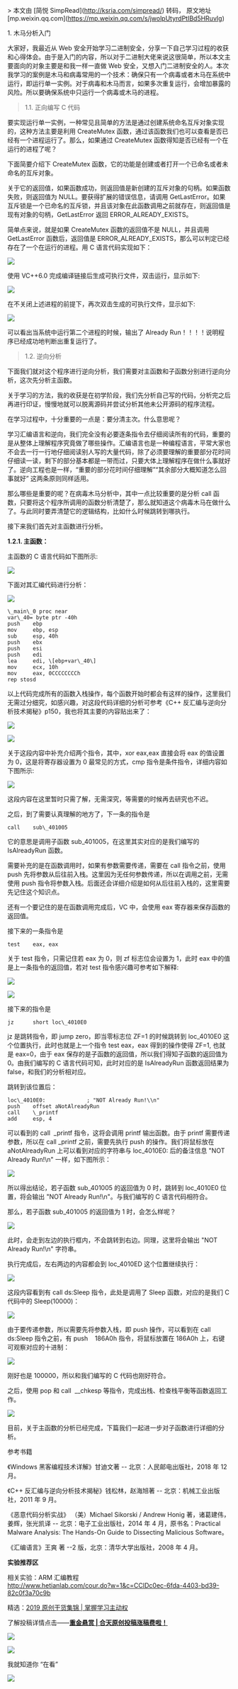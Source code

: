 \> 本文由 \[简悦 SimpRead\](http://ksria.com/simpread/) 转码， 原文地址 \[mp.weixin.qq.com\](https://mp.weixin.qq.com/s/jwolpUtyrdPtIBd5HRuvIg)

1\. 木马分析入门

大家好，我最近从 Web 安全开始学习二进制安全，分享一下自己学习过程的收获和心得体会。由于是入门的内容，所以对于二进制大佬来说这很简单，所以本文主要面向的对象主要是和我一样一直做 Web 安全，又想入门二进制安全的人。本次我学习的案例是木马和病毒常用的一个技术：确保只有一个病毒或者木马在系统中运行，即运行单一实例。对于病毒和木马而言，如果多次重复运行，会增加暴露的风险。所以要确保系统中只运行一个病毒或木马的进程。

> 1.1. 正向编写 C 代码

要实现运行单一实例，一种常见且简单的方法是通过创建系统命名互斥对象实现的，这种方法主要是利用 CreateMutex 函数，通过该函数我们也可以查看是否已经有一个进程运行了。那么，如果通过 CreateMutex 函数得知是否已经有一个在运行的进程了呢？

下面简要介绍下 CreateMutex 函数，它的功能是创建或者打开一个已命名或者未命名的互斥对象。

关于它的返回值，如果函数成功，则返回值是新创建的互斥对象的句柄。如果函数失败，则返回值为 NULL。要获得扩展的错误信息，请调用 GetLastError。如果互斥锁是一个已命名的互斥锁，并且该对象在此函数调用之前就存在，则返回值是现有对象的句柄，GetLastError 返回 ERROR\_ALREADY\_EXISTS。

简单点来说，就是如果 CreateMutex 函数的返回值不是 NULL，并且调用 GetLastError 函数后，返回值是 ERROR\_ALREADY\_EXISTS，那么可以判定已经存在了一个在运行的进程。用 C 语言代码实现如下：  

![](https://mmbiz.qpic.cn/mmbiz_png/3RhuVysG9LcNApuuA5Rib0SaA0K91laiaYP7oDiaL5vWQ8zCv0cQCRjUksEakoPluMR6D64pHOb2GSReCvS75YQSQ/640?wx_fmt=png)

使用 VC++6.0 完成编译链接后生成可执行文件，双击运行，显示如下:  

![](https://mmbiz.qpic.cn/mmbiz_png/3RhuVysG9LcNApuuA5Rib0SaA0K91laiaYediaX7qiaeTPAQD2FeWlW6NBlgc6icWfBu1AtLMlgXQftMKYpaOCA883g/640?wx_fmt=png)

在不关闭上述进程的前提下，再次双击生成的可执行文件，显示如下:  

![](https://mmbiz.qpic.cn/mmbiz_png/3RhuVysG9LcNApuuA5Rib0SaA0K91laiaY485vOh7tnRoVKlNsrUmA0CqTwM0rfNsJCqLjY3ZBcMv0IYeibkzRI0A/640?wx_fmt=png)

可以看出当系统中运行第二个进程的时候，输出了 Already Run！！！！说明程序已经成功地判断出重复运行了。

> 1.2. 逆向分析

下面我们就对这个程序进行逆向分析，我们需要对主函数和子函数分别进行逆向分析，这次先分析主函数。

关于学习的方法，我的收获是在初学阶段，我们先分析自己写的代码，分析完之后再进行印证，慢慢地就可以脱离源码并尝试分析其他未公开源码的程序流程。

在学习过程中，十分重要的一点是：要分清主次。什么意思呢？

学习汇编语言和逆向，我们完全没有必要逐条指令去仔细阅读所有的代码，重要的是从整体上理解程序究竟做了哪些操作。汇编语言也是一种编程语言，平常大家也不会去一行一行地仔细阅读别人写的大量代码，除了必须要理解的重要部分花时间仔细读一读，剩下的部分基本都是一带而过，只要大体上理解程序在做什么事就好了。逆向工程也是一样，“重要的部分花时间仔细理解”“其余部分大概知道怎么回事就好” 这两条原则同样适用。

那么哪些是重要的呢？在病毒木马分析中，其中一点比较重要的是分析 call 函数，只要将这个程序所调用的函数分析清楚了，那么就知道这个病毒木马在做什么了。与此同时要弄清楚它的逻辑结构，比如什么时候跳转到哪执行。

接下来我们首先对主函数进行分析。

**1.2.1. 主函数：**

主函数的 C 语言代码如下图所示:

![](https://mmbiz.qpic.cn/mmbiz_png/3RhuVysG9LcNApuuA5Rib0SaA0K91laiaYwxmNkic0aUyNZCwr6Wib5ticg7iboEWSprvu7QtJ3otS8canmaq3bzPDAA/640?wx_fmt=png)

下面对其汇编代码进行分析：  

![](https://mmbiz.qpic.cn/mmbiz_png/3RhuVysG9LcNApuuA5Rib0SaA0K91laiaYYSS0XKK8MLW655O6nyWIP2WjRDlUHliajBvQZGw10H7EhajW9lU49pg/640?wx_fmt=png)

```
\_main\_0 proc near
var\_40= byte ptr -40h
push    ebp
mov     ebp, esp
sub     esp, 40h
push    ebx
push    esi
push    edi
lea     edi, \[ebp+var\_40\]
mov     ecx, 10h
mov     eax, 0CCCCCCCCh
rep stosd
```

以上代码完成所有的函数入栈操作，每个函数开始时都会有这样的操作，这里我们无需过分细究，如感兴趣，对这段代码详细的分析可参考《C++ 反汇编与逆向分析技术揭秘》p150，我也将其主要的内容贴出来了：  

![](https://mmbiz.qpic.cn/mmbiz_png/3RhuVysG9LcNApuuA5Rib0SaA0K91laiaY238uKlz3xw7iabBx9L1NLnYiaqWsyYQqUqEp13BrliaJTyMLBI3KS66QQ/640?wx_fmt=png)

![](https://mmbiz.qpic.cn/mmbiz_png/3RhuVysG9LcNApuuA5Rib0SaA0K91laiaY7Dfv84EF3lfz1G5wtO67jFZMIyjoHpibpQYgna4xRAcTt8f5o1stueA/640?wx_fmt=png)

关于这段内容中补充介绍两个指令，其中，xor eax,eax 直接会将 eax 的值设置为 0，这是将寄存器设置为 0 最常见的方式，cmp 指令是条件指令，详细内容如下图所示:  

![](https://mmbiz.qpic.cn/mmbiz_png/3RhuVysG9LcNApuuA5Rib0SaA0K91laiaYswYWtibS0sBLJcUEUJoeUoEqF2EU6GVzmQmCHzvJ1EYWK3WbUhbFKzg/640?wx_fmt=png)

这段内容在这里暂时只需了解，无需深究，等需要的时候再去研究也不迟。

之后，到了需要认真理解的地方了，下一条的指令是

```
call    sub\_401005
```

它的意思是调用子函数 sub\_401005，在这里其实对应的是我们编写的 IsAlreadyRun 函数。

需要补充的是在函数调用时，如果有参数需要传递，需要在 call 指令之前，使用 push 先将参数从后往前入栈。这里因为无任何参数传递，所以在调用之前，无需使用 push 指令将参数入栈。后面还会详细介绍是如何从后往前入栈的，这里需要先记住这个知识点。

还有一个要记住的是在函数调用完成后，VC 中，会使用 eax 寄存器来保存函数的返回值。

接下来的一条指令是

```
test    eax, eax
```

关于 test 指令，只需记住若 eax 为 0，则 zf 标志位会设置为 1，此时 eax 中的值是上一条指令的返回值，若对 test 指令感兴趣可参考如下解释:  

![](https://mmbiz.qpic.cn/mmbiz_png/3RhuVysG9LcNApuuA5Rib0SaA0K91laiaYREt2a8jRkUXODwsuyyUWyibUG2nk0Utc132eoWibJ4BVqPggaN4LOnbg/640?wx_fmt=png)

![](https://mmbiz.qpic.cn/mmbiz_png/3RhuVysG9LcNApuuA5Rib0SaA0K91laiaYSTHdpiaNXR9uAvwwrOlQ63U1haC1dhn5ic9gGyCMUNrr7eJar6Plagww/640?wx_fmt=png)

接下来的指令是

```
jz      short loc\_4010E0
```

jz 是跳转指令，即 jump zero，即当零标志位 ZF=1 的时候跳转到 loc\_4010E0 这个位置执行，此时也就是上一个指令 test eax，eax 得到的操作使得 ZF=1, 也就是 eax=0，由于 eax 保存的是子函数的返回值，所以我们得知子函数的返回值为 0。由我们编写的 C 语言代码可知，此时对应的是 IsAlreadyRun 函数返回结果为 false，和我们的分析相对应。

跳转到该位置后：

```
loc\_4010E0:             ; "NOT Already Run!\\n"
push    offset aNotAlreadyRun
call    \_printf
add     esp, 4
```

可以看到的 call  \_printf 指令，这将会调用 printf 输出函数。由于 printf 需要传递参数，所以在 call \_printf 之前，需要先执行 push 的操作。我们将鼠标放在 aNotAlreadyRun 上可以看到对应的字符串与 loc\_4010E0: 后的备注信息 "NOT Already Run!\\n" 一样，如下图所示：  

![](https://mmbiz.qpic.cn/mmbiz_png/3RhuVysG9LcNApuuA5Rib0SaA0K91laiaYA2jCqp6iaiaU23ejz6z7vtnUaa6uZ7QxkbXCqANfkeTaCW7QW76ke0QA/640?wx_fmt=png)

所以得出结论，若子函数 sub\_401005 的返回值为 0 时，跳转到 loc\_4010E0 位置，将会输出 "NOT Already Run!\\n"。与我们编写的 C 语言代码相符合。

那么，若子函数 sub\_401005 的返回值为 1 时，会怎么样呢？  

![](https://mmbiz.qpic.cn/mmbiz_png/3RhuVysG9LcNApuuA5Rib0SaA0K91laiaYpiamJIYbWiaTSCjjvfzs9IlAibGZCVG9ujpD2GEsicUzax8BCQ7YWJph7A/640?wx_fmt=png)

此时，会走到左边的执行框内，不会跳转到右边。同理，这里将会输出 "NOT Already Run!\\n" 字符串。

执行完成后，左右两边的内容都会到 loc\_4010ED 这个位置继续执行：  

![](https://mmbiz.qpic.cn/mmbiz_png/3RhuVysG9LcNApuuA5Rib0SaA0K91laiaYticqKE1yKslOGA7BypbFS8YSibJxhk6qCLMIPCGMXjcxWzPQCooHKV6Q/640?wx_fmt=png)

这段内容看到有 call ds:Sleep 指令，此处是调用了 Sleep 函数，对应的是我们 C 代码中的 Sleep(10000)：  

![](https://mmbiz.qpic.cn/mmbiz_png/3RhuVysG9LcNApuuA5Rib0SaA0K91laiaYX0PpRicW5ia2gtogLdC2jjhcaMKgX4h2NdaGrol3nDpVCz8rzSGpvrag/640?wx_fmt=png)

由于要传递参数，所以需要先将参数入栈，即 push 操作，可以看到在 call ds:Sleep 指令之前，有 push    186A0h 指令，将鼠标放置在 186A0h 上，右键可观察对应的十进制：  

![](https://mmbiz.qpic.cn/mmbiz_png/3RhuVysG9LcNApuuA5Rib0SaA0K91laiaYv3iarrWODBggrLcgkUOyUua6180I0wibibLqfibWWwxFMXvCKlS5iagLAyQ/640?wx_fmt=png)

刚好也是 100000，所以和我们编写的 C 代码也刚好符合。

之后，使用 pop 和 call  \_\_chkesp 等指令，完成出栈、检查栈平衡等函数返回工作。

![](https://mmbiz.qpic.cn/mmbiz_png/3RhuVysG9LcNApuuA5Rib0SaA0K91laiaYZMBicYxnOYa00CXXIlJTqic6kXiahibeE5DlUNdcUibfjIgZh0biaGYtkhGg/640?wx_fmt=png)

目前，关于主函数的分析已经完成，下篇我们一起进一步对子函数进行详细的分析。

参考书籍

《Windows 黑客编程技术详解》甘迪文著 -- 北京：人民邮电出版社，2018 年 12 月。

《C++ 反汇编与逆向分析技术揭秘》钱松林，赵海旭著 -- 北京：机械工业出版社，2011 年 9 月。

《恶意代码分析实战》 （美）Michael Sikorski / Andrew Honig 著，诸葛建伟，姜辉，张光凯译 -- 北京：电子工业出版社，2014 年 4 月，原书名：Practical Malware Analysis: The Hands-On Guide to Dissecting Malicious Software。

《汇编语言》王爽 著 --2 版，北京：清华大学出版社，2008 年 4 月。

**实验推荐区**

  

相关实验：ARM 汇编教程  
http://www.hetianlab.com/cour.do?w=1&c=CCIDc0ec-6fda-4403-bd39-82c0f3a70c9b

精选：[2019 原创干货集锦 | 掌握学习主动权](http://mp.weixin.qq.com/s?__biz=MjM5MTYxNjQxOA==&mid=2652853256&idx=1&sn=090913b6b5c56bf3dd9f44a6207131d8&chksm=bd5928c58a2ea1d36bbab9c96da5b057cb79f1945d84db2d55740e90d3237ac31964404d8d5d&scene=21#wechat_redirect)

了解投稿详情点击——[**重金悬赏 | 合天原创投稿涨稿费啦！**](http://mp.weixin.qq.com/s?__biz=MjM5MTYxNjQxOA==&mid=2652851334&idx=2&sn=c3cddfe9e230204c6892b06159d419d1&chksm=bd59304b8a2eb95d8ce88b202c516f3a4366ac5b2da8047180012c46ba7f0e9aa555e3360971&scene=21#wechat_redirect)

![](https://mmbiz.qpic.cn/mmbiz_gif/3RhuVysG9LeqeCPIJbh2uOcfLrLLX9Unmz0jKNqrKcvPxsd4RV9QsnJZMeiavDtZUFPWicoqicFsQ6icbb1dicoph4g/640?wx_fmt=gif)

![](https://mmbiz.qpic.cn/mmbiz_png/3RhuVysG9LdOI6HtGMue8XsN4gauES9z1wgJbfqPaoAnMyD7MV3Avmh0d7BlWcg9qafHO2e8FLeglR10cUAWpQ/640?wx_fmt=png)

我就知道你 “在看”

![](https://mmbiz.qpic.cn/mmbiz_gif/3RhuVysG9LcNApuuA5Rib0SaA0K91laiaYZILm1DsW46TpBgoSnZCK3HGtjbwlyGzny9Kp5XpwTa9Pwc66dlZTXQ/640?wx_fmt=gif)